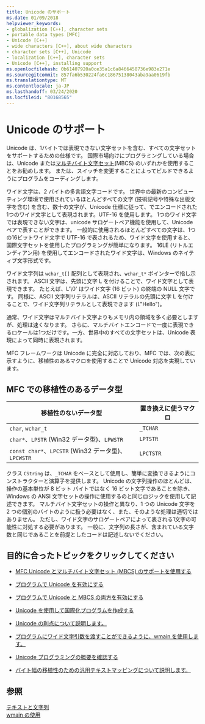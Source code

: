 ```yaml
---
title: Unicode のサポート
ms.date: 01/09/2018
helpviewer_keywords:
- globalization [C++], character sets
- portable data types [MFC]
- Unicode [C++]
- wide characters [C++], about wide characters
- character sets [C++], Unicode
- localization [C++], character sets
- Unicode [C++], installing support
ms.openlocfilehash: 0b61407920a0ce35a1c6a8466458736e983e271e
ms.sourcegitcommit: 857fa6b530224fa6c18675138043aba9aa0619fb
ms.translationtype: MT
ms.contentlocale: ja-JP
ms.lasthandoff: 03/24/2020
ms.locfileid: "80168565"
---
```

# <a name="support-for-unicode"></a>Unicode のサポート

Unicode は、1バイトでは表現できない文字セットを含む、すべての文字セットをサポートするための仕様です。  国際市場向けにプログラミングしている場合は、Unicode または[マルチバイト文字セット](../text/support-for-multibyte-character-sets-mbcss.md)(MBCS) のいずれかを使用することをお勧めします。 または、スイッチを変更することによってビルドできるようにプログラムをコーディングします。

ワイド文字は、2 バイトの多言語文字コードです。 世界中の最新のコンピューティング環境で使用されているほとんどすべての文字 (技術記号や特殊な出版文字を含む) を含む、数十の文字が、Unicode 仕様に従って、でエンコードされた1つのワイド文字として表現されます。UTF-16 を使用します。 1つのワイド文字では表現できない文字は、unicode サロゲートペア機能を使用して、Unicode ペアで表すことができます。 一般的に使用されるほとんどすべての文字は、1つの16ビットワイド文字で UTF-16 で表されるため、ワイド文字を使用すると、国際文字セットを使用したプログラミングが簡単になります。 16LE (リトルエンディアン用) を使用してエンコードされたワイド文字は、Windows のネイティブ文字形式です。

ワイド文字列は `wchar_t[]` 配列として表現され、`wchar_t*` ポインターで指し示されます。 ASCII 文字は、先頭に文字 L を付けることで、ワイド文字として表現できます。 たとえば、L'\0' はワイド文字 (16 ビット) の終端の NULL 文字です。 同様に、ASCII 文字列リテラルは、ASCII リテラルの先頭に文字 L を付けることで、ワイド文字列リテラルとして表現できます (L"Hello")。

通常、ワイド文字はマルチバイト文字よりもメモリ内の領域を多く必要としますが、処理は速くなります。 さらに、マルチバイトエンコードで一度に表現できるロケールは1つだけです。一方、世界中のすべての文字セットは、Unicode 表現によって同時に表現されます。

MFC フレームワークは Unicode に完全に対応しており、MFC では、次の表に示すように、移植性のあるマクロを使用することで Unicode 対応を実現しています。

## <a name="portable-data-types-in-mfc"></a>MFC での移植性のあるデータ型

|移植性のないデータ型|置き換えに使うマクロ|
|-----------------------------|----------------------------|
|`char`, `wchar_t`|`_TCHAR`|
|`char*`、`LPSTR` (Win32 データ型)、`LPWSTR`|`LPTSTR`|
|`const char*`、`LPCSTR` (Win32 データ型)、`LPCWSTR`|`LPCTSTR`|

クラス `CString` は、`_TCHAR` をベースとして使用し、簡単に変換できるようにコンストラクターと演算子を提供します。 Unicode の文字列操作のほとんどは、操作の基本単位が 8 ビット バイトではなく 16 ビット文字であることを除き、Windows の ANSI 文字セットの操作に使用するのと同じロジックを使用して記述できます。 マルチバイト文字セットの操作と異なり、1 つの Unicode 文字を 2 つの個別のバイトのように扱う必要はなく、また、そのような処理は適切ではありません。 ただし、ワイド文字のサロゲートペアによって表される1文字の可能性に対処する必要があります。 一般に、文字列の長さが、含まれている文字数と同じであることを前提としたコードは記述しないでください。

## <a name="what-do-you-want-to-do"></a>目的に合ったトピックをクリックしてください

- [MFC Unicode とマルチバイト文字セット (MBCS) のサポートを使用する](../atl-mfc-shared/unicode-and-multibyte-character-set-mbcs-support.md)

- [プログラムで Unicode を有効にする](../text/international-enabling.md)

- [プログラムで Unicode と MBCS の両方を有効にする](../text/internationalization-strategies.md)

- [Unicode を使用して国際化プログラムを作成する](../text/unicode-programming-summary.md)

- [Unicode の利点について説明します。](../text/benefits-of-character-set-portability.md)

- [プログラムにワイド文字引数を渡すことができるように、wmain を使用します。](../text/support-for-using-wmain.md)

- [Unicode プログラミングの概要を確認する](../text/unicode-programming-summary.md)

- [バイト幅の移植性のための汎用テキストマッピングについて説明します。](../text/generic-text-mappings-in-tchar-h.md)

## <a name="see-also"></a>参照

[テキストと文字列](../text/text-and-strings-in-visual-cpp.md)<br/>
[wmain の使用](../text/support-for-using-wmain.md)

